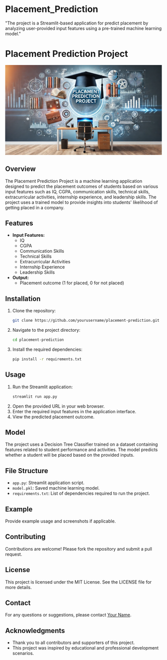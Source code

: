 # Placement_Prediction
"The project is a Streamlit-based application for predict placement by analyzing user-provided input features using a pre-trained machine learning model."

# Placement Prediction Project

<img src="https://github.com/rpjinu/Placement_Prediction/blob/main/placement_image_project.png">

## Overview
The Placement Prediction Project is a machine learning application designed to predict the placement outcomes of students based on various input features such as IQ, CGPA, communication skills, technical skills, extracurricular activities, internship experience, and leadership skills. The project uses a trained model to provide insights into students' likelihood of getting placed in a company.

## Features
- **Input Features:**
  - IQ
  - CGPA
  - Communication Skills
  - Technical Skills
  - Extracurricular Activities
  - Internship Experience
  - Leadership Skills
- **Output:**
  - Placement outcome (1 for placed, 0 for not placed)

## Installation

1. Clone the repository:
   ```bash
   git clone https://github.com/yourusername/placement-prediction.git
   ```
2. Navigate to the project directory:
   ```bash
   cd placement-prediction
   ```
3. Install the required dependencies:
   ```bash
   pip install -r requirements.txt
   ```

## Usage

1. Run the Streamlit application:
   ```bash
   streamlit run app.py
   ```
2. Open the provided URL in your web browser.
3. Enter the required input features in the application interface.
4. View the predicted placement outcome.

## Model
The project uses a Decision Tree Classifier trained on a dataset containing features related to student performance and activities. The model predicts whether a student will be placed based on the provided inputs.

## File Structure
- `app.py`: Streamlit application script.
- `model.pkl`: Saved machine learning model.
- `requirements.txt`: List of dependencies required to run the project.

## Example
Provide example usage and screenshots if applicable.

## Contributing
Contributions are welcome! Please fork the repository and submit a pull request.

## License
This project is licensed under the MIT License. See the LICENSE file for more details.

## Contact
For any questions or suggestions, please contact [Your Name](mailto:your.email@example.com).

## Acknowledgments
- Thank you to all contributors and supporters of this project.
- This project was inspired by educational and professional development scenarios.

